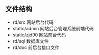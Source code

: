 ## 文件结构
- rd/src 网站后台代码
- static/admin 网站后台管理系统前端代码
- static/zjd90 网站前台代码
- rd/sql 数据库文件
- rd/doc 前后台接口文件
